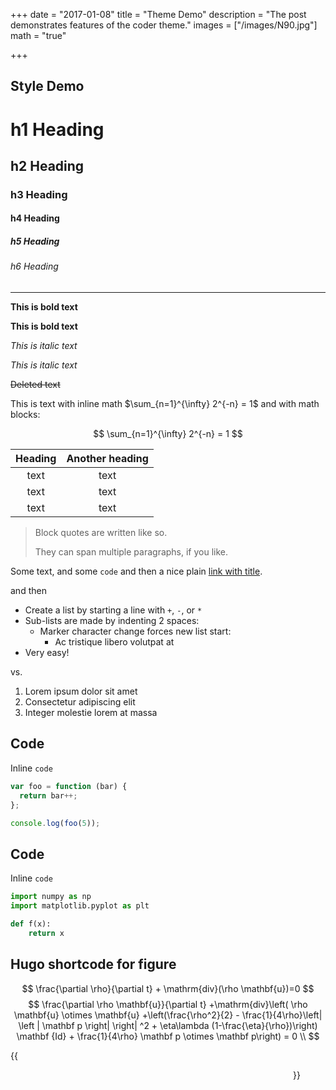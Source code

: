 +++
date = "2017-01-08"
title = "Theme Demo"
description = "The post demonstrates features of the coder theme."
images = ["/images/N90.jpg"]
math = "true"

+++

## Style Demo

# h1 Heading
## h2 Heading
### h3 Heading
#### h4 Heading
##### h5 Heading
###### h6 Heading


---

**This is bold text**

__This is bold text__

*This is italic text*

_This is italic text_

~~Deleted text~~

This is text with inline math $\sum_{n=1}^{\infty} 2^{-n} = 1$ and with math blocks:

$$
\sum_{n=1}^{\infty} 2^{-n} = 1
$$

| Heading | Another heading |
| :----:  | :-------------: |
|  text   |      text       |
|  text   |      text       |
|  text   |      text       |

> Block quotes are
> written like so.
>
> They can span multiple paragraphs,
> if you like.

Some text, and some `code` and then a nice plain [link with title](https://github.com/davidhampgonsalves/davidhampgonsalves.com-hugo "title text!").

and then

+ Create a list by starting a line with `+`, `-`, or `*`
+ Sub-lists are made by indenting 2 spaces:
  - Marker character change forces new list start:
    * Ac tristique libero volutpat at
+ Very easy!

vs.

1. Lorem ipsum dolor sit amet
2. Consectetur adipiscing elit
3. Integer molestie lorem at massa

## Code

Inline `code`

``` js
var foo = function (bar) {
  return bar++;
};

console.log(foo(5));
```

## Code

Inline `code`

``` python
import numpy as np
import matplotlib.pyplot as plt

def f(x): 
	return x
```

## Hugo shortcode for figure
$$
\frac{\partial \rho}{\partial t}  + \mathrm{div}(\rho \mathbf{u})=0 
$$
$$
  \frac{\partial \rho \mathbf{u}}{\partial t} +\mathrm{div}\left( \rho \mathbf{u} \otimes \mathbf{u}  +\left(\frac{\rho^2}{2} - \frac{1}{4\rho}\left| \left | \mathbf p \right| \right| ^2 + \eta\lambda (1-\frac{\eta}{\rho})\right) \mathbf {Id}  + \frac{1}{4\rho} \mathbf p \otimes \mathbf p\right)   = 0 \\
$$



{{<figure src="/images/DSW.svg" caption="testing vector graphics" align="right" >}}
